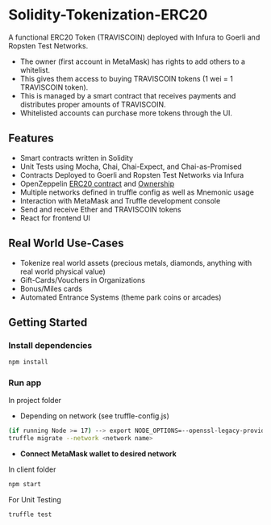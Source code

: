 # Solidity-Tokenization-ERC20

A functional ERC20 Token (TRAVISCOIN) deployed with Infura to Goerli and Ropsten Test Networks. 
- The owner (first account in MetaMask) has rights to add others to a whitelist. 
- This gives them access to buying TRAVISCOIN tokens (1 wei = 1 TRAVISCOIN token).
- This is managed by a smart contract that receives payments and distributes proper amounts of TRAVISCOIN.
- Whitelisted accounts can purchase more tokens through the UI.


## Features

* Smart contracts written in Solidity
* Unit Tests using Mocha, Chai, Chai-Expect, and Chai-as-Promised
* Contracts Deployed to Goerli and Ropsten Test Networks via Infura
* OpenZeppelin [ERC20 contract](https://github.com/OpenZeppelin/openzeppelin-contracts/tree/master/contracts/token/ERC20) and [Ownership](https://github.com/OpenZeppelin/openzeppelin-contracts/blob/master/contracts/access/Ownable.sol)
* Multiple networks defined in truffle config as well as Mnemonic usage
* Interaction with MetaMask and Truffle development console
* Send and receive Ether and TRAVISCOIN tokens
* React for frontend UI

## Real World Use-Cases

* Tokenize real world assets (precious metals, diamonds, anything with real world physical value)
* Gift-Cards/Vouchers in Organizations
* Bonus/Miles cards
* Automated Entrance Systems (theme park coins or arcades)

## Getting Started <a name = "getting_started"></a>

### Install dependencies

```bash
npm install
```

### Run app 

In project folder
- Depending on network (see truffle-config.js)
```bash
(if running Node >= 17) --> export NODE_OPTIONS=--openssl-legacy-provider
truffle migrate --network <network name>  
```

* **Connect MetaMask wallet to desired network**

In client folder
```bash
npm start 
```

For Unit Testing
```bash
truffle test
```
